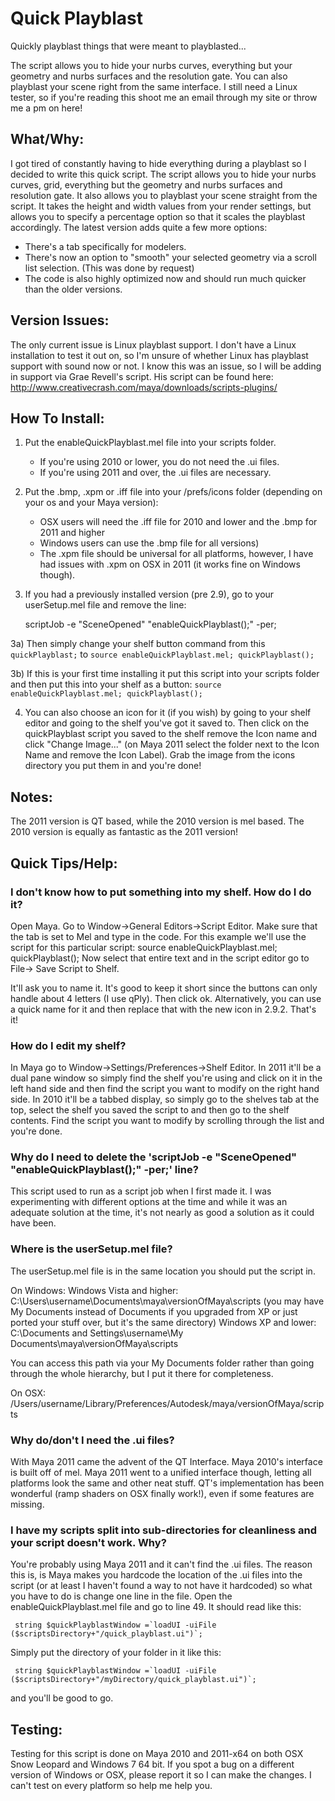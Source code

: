 # Quick Playblast
Quickly playblast things that were meant to playblasted...

The script allows you to hide your nurbs curves, everything but your geometry and nurbs surfaces and the resolution gate. You can also playblast your scene right from the same interface. I still need a Linux tester, so if you're reading this shoot me an email through my site or throw me a pm on here!

## What/Why:
I got tired of constantly having to hide everything during a playblast so I decided to write this quick script. The script allows you to hide your nurbs curves, grid, everything but the geometry and nurbs surfaces and resolution gate. It also allows you to playblast your scene straight from the script. It takes the height and width values from your render settings, but allows you to specify a percentage option so that it scales the playblast accordingly. The latest version adds quite a few more options:

- There's a tab specifically for modelers.
- There's now an option to "smooth" your selected geometry via a scroll list selection. (This was done by request)
- The code is also highly optimized now and should run much quicker than the older versions.

## Version Issues:
The only current issue is Linux playblast support. I don't have a Linux installation to test it out on, so I'm unsure of whether Linux has playblast support with sound now or not. I know this was an issue, so I will be adding in support via Grae Revell's script. His script can be found here:
http://www.creativecrash.com/maya/downloads/scripts-plugins/

## How To Install:

1) Put the enableQuickPlayblast.mel file into your scripts folder.
    - If you're using 2010 or lower, you do not need the .ui files.
    - If you're using 2011 and over, the .ui files are necessary.


2) Put the .bmp, .xpm or .iff file into your /prefs/icons folder (depending on your os and your Maya version):
    - OSX users will need the .iff file for 2010 and lower and the .bmp for 2011 and higher
    - Windows users can use the .bmp file for all versions)
    - The .xpm file should be universal for all platforms, however, I have had issues with .xpm on OSX in 2011 (it works fine on Windows though).

3) If you had a previously installed version (pre 2.9), go to your userSetup.mel file and remove the line:

    scriptJob -e "SceneOpened" "enableQuickPlayblast();" -per;

3a) Then simply change your shelf button command from this `quickPlayblast;` to `source enableQuickPlayblast.mel; quickPlayblast();`

3b) If this is your first time installing it put this script into your scripts folder and then put this into your shelf as a button: `source enableQuickPlayblast.mel; quickPlayblast();`

4) You can also choose an icon for it (if you wish) by going to your shelf editor and going to the shelf you've got it saved to. Then click on the quickPlayblast script you saved to the shelf remove the Icon name and click "Change Image..." (on Maya 2011 select the folder next to the Icon Name and remove the Icon Label). Grab the image from the icons directory you put them in and you're done!

## Notes:
The 2011 version is QT based, while the 2010 version is mel based. The 2010 version is equally as fantastic as the 2011 version!

## Quick Tips/Help:

### I don't know how to put something into my shelf. How do I do it?

Open Maya. Go to Window->General Editors->Script Editor. Make sure that the tab is set to Mel and type in the code. For this example we'll use the script for this particular script: source enableQuickPlayblast.mel; quickPlayblast();
Now select that entire text and in the script editor go to File-> Save Script to Shelf.

It'll ask you to name it. It's good to keep it short since the buttons can only handle about 4 letters (I use qPly). Then click ok. Alternatively, you can use a quick name for it and then replace that with the new icon in 2.9.2. That's it!


### How do I edit my shelf?

In Maya go to Window->Settings/Preferences->Shelf Editor. In 2011 it'll be a dual pane window so simply find the shelf you're using and click on it in the left hand side and then find the script you want to modify on the right hand side. In 2010 it'll be a tabbed display, so simply go to the shelves tab at the top, select the shelf you saved the script to and then go to the shelf contents. Find the script you want to modify by scrolling through the list and you're done.


### Why do I need to delete the 'scriptJob -e "SceneOpened" "enableQuickPlayblast();" -per;' line?

This script used to run as a script job when I first made it. I was experimenting with different options at the time and while it was an adequate solution at the time, it's not nearly as good a solution as it could have been.


### Where is the userSetup.mel file?

The userSetup.mel file is in the same location you should put the script in.

On Windows:
    Windows Vista and higher: C:\Users\username\Documents\maya\versionOfMaya\scripts (you may have My Documents instead of Documents if you upgraded from XP or just ported your stuff over, but it's the same directory)
    Windows XP and lower: C:\Documents and Settings\username\My Documents\maya\versionOfMaya\scripts

You can access this path via your My Documents folder rather than going through the whole hierarchy, but I put it there for completeness.

On OSX:
    /Users/username/Library/Preferences/Autodesk/maya/versionOfMaya/scripts


### Why do/don't I need the .ui files?

With Maya 2011 came the advent of the QT Interface. Maya 2010's interface is built off of mel. Maya 2011 went to a unified interface though, letting all platforms look the same and other neat stuff. QT's implementation has been wonderful (ramp shaders on OSX finally work!), even if some features are missing.


### I have my scripts split into sub-directories for cleanliness and your script doesn't work. Why?

You're probably using Maya 2011 and it can't find the .ui files. The reason this is, is Maya makes you hardcode the location of the .ui files into the script (or at least I haven't found a way to not have it hardcoded) so what you have to do is change one line in the file. Open the enableQuickPlayblast.mel file and go to line 49. It should read like this:

     string $quickPlayblastWindow =`loadUI -uiFile ($scriptsDirectory+"/quick_playblast.ui")`;

Simply put the directory of your folder in it like this:

     string $quickPlayblastWindow =`loadUI -uiFile ($scriptsDirectory+"/myDirectory/quick_playblast.ui")`;

and you'll be good to go.


## Testing:
Testing for this script is done on Maya 2010 and 2011-x64 on both OSX Snow Leopard and Windows 7 64 bit. If you spot a bug on a different version of Windows or OSX, please report it so I can make the changes. I can't test on every platform so help me help you.

